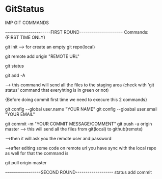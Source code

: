 # GitStatus
IMP GIT COMMANDS


-----------------------FIRST ROUND----------------------
Commands: 
{FIRST TIME ONLY}

git init --> for create an empty git repo(local)

git remote add origin "REMOTE URL" 

git status

git add -A       

--> this command will send all the files to the staging area (check with 'git status' command that everyhting is in green or not)

{Before doing commit first time we need to execure this 2 commands}

git config --global user.name "YOUR NAME"
git config --gloabal user.email "YOUR EMAIL" 


git commit -m "YOUR COMMIT MESSAGE/COMMENT"
git push -u origin master --> this will send all the files from git(local) to github(remote)

-->then it will ask you the remote user and password


-->after editing some code on remote url you have sync with the local repo as well for that the command is 

git pull origin master


------------------SECOND ROUND-------------------
status
add
commit

